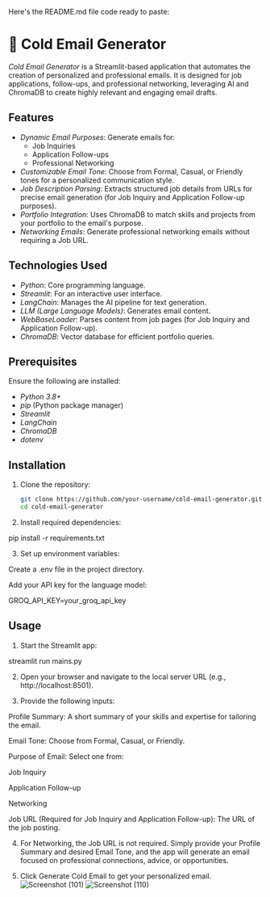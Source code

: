 Here's the README.md file code ready to paste:

# 📧 Cold Email Generator

*Cold Email Generator* is a Streamlit-based application that automates the creation of personalized and professional emails. It is designed for job applications, follow-ups, and professional networking, leveraging AI and ChromaDB to create highly relevant and engaging email drafts.

## Features

- *Dynamic Email Purposes*: Generate emails for:
  - Job Inquiries
  - Application Follow-ups
  - Professional Networking
- *Customizable Email Tone*: Choose from Formal, Casual, or Friendly tones for a personalized communication style.
- *Job Description Parsing*: Extracts structured job details from URLs for precise email generation (for Job Inquiry and Application Follow-up purposes).
- *Portfolio Integration*: Uses ChromaDB to match skills and projects from your portfolio to the email's purpose.
- *Networking Emails*: Generate professional networking emails without requiring a Job URL.

## Technologies Used

- *Python*: Core programming language.
- *Streamlit*: For an interactive user interface.
- *LangChain*: Manages the AI pipeline for text generation.
- *LLM (Large Language Models)*: Generates email content.
- *WebBaseLoader*: Parses content from job pages (for Job Inquiry and Application Follow-up).
- *ChromaDB*: Vector database for efficient portfolio queries.

## Prerequisites

Ensure the following are installed:

- *Python 3.8+*
- *pip* (Python package manager)
- *Streamlit*
- *LangChain*
- *ChromaDB*
- *dotenv*

## Installation

1. Clone the repository:
   ```bash
   git clone https://github.com/your-username/cold-email-generator.git
   cd cold-email-generator

2. Install required dependencies:

pip install -r requirements.txt


3. Set up environment variables:

Create a .env file in the project directory.

Add your API key for the language model:

GROQ_API_KEY=your_groq_api_key




## Usage

1. Start the Streamlit app:

streamlit run mains.py


2. Open your browser and navigate to the local server URL (e.g., http://localhost:8501).


3. Provide the following inputs:

Profile Summary: A short summary of your skills and expertise for tailoring the email.

Email Tone: Choose from Formal, Casual, or Friendly.

Purpose of Email: Select one from:

Job Inquiry

Application Follow-up

Networking


Job URL (Required for Job Inquiry and Application Follow-up): The URL of the job posting.


4. For Networking, the Job URL is not required. Simply provide your Profile Summary and desired Email Tone, and the app will generate an email focused on professional connections, advice, or opportunities.


5. Click Generate Cold Email to get your personalized email.
![Screenshot (101)](https://github.com/user-attachments/assets/391dd2f6-54c0-4626-ad5c-9ae2687d7d90)
![Screenshot (110)](https://github.com/user-attachments/assets/16af1e6f-c9b9-40c1-9571-313b425dcaa2)

